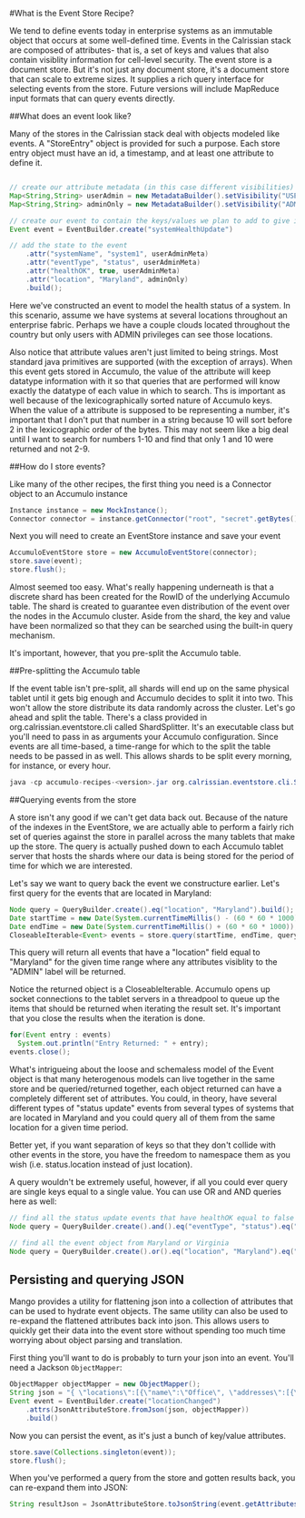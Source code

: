 #What is the Event Store Recipe?

We tend to define events today in enterprise systems as an immutable object that occurs at some well-defined time. Events in the Calrissian stack are composed of attributes- that is, a set of keys and values that also contain visiblity information for cell-level security. The event store is a document store. But it's not just any document store, it's a document store that can scale to extreme sizes. It supplies a rich query interface for selecting events from the store. Future versions will include MapReduce input formats that can query events directly.

##What does an event look like?

Many of the stores in the Calrissian stack deal with objects modeled like events. A "StoreEntry" object is provided for such a purpose. Each store entry object must have an id, a timestamp, and at least one attribute to define it.

```java

// create our attribute metadata (in this case different visibilities)
Map<String,String> userAdmin = new MetadataBuilder().setVisibility("USER|ADMIN");
Map<String,String> adminOnly = new MetadataBuilder().setVisibility("ADMIN");

// create our event to contain the keys/values we plan to add to give it state
Event event = EventBuilder.create("systemHealthUpdate")

// add the state to the event
    .attr("systemName", "system1", userAdminMeta)
    .attr("eventType", "status", userAdminMeta)
    .attr("healthOK", true, userAdminMeta)
    .attr("location", "Maryland", adminOnly)
    .build();
```

Here we've constructed an event to model the health status of a system. In this scenario, assume we have systems at several locations throughout an enterprise fabric. Perhaps we have a couple clouds located throughout the country but only users with ADMIN privileges can see those locations. 

Also notice that attribute values aren't just limited to being strings. Most standard java primitives are supported (with the exception of arrays). When this event gets stored in Accumulo, the value of the attribute will keep datatype information with it so that queries that are performed will know exactly the datatype of each value in which to search. Ths is important as well because of the lexicographically sorted nature of Accumulo keys. When the value of a attribute is supposed to be representing a number, it's important that I don't put that number in a string because 10 will sort before 2 in the lexicographic order of the bytes. This may not seem like a big deal until I want to search for numbers 1-10 and find that only 1 and 10 were returned and not 2-9.

##How do I store events?

Like many of the other recipes, the first thing you need is a Connector object to an Accumulo instance
```java
Instance instance = new MockInstance();
Connector connector = instance.getConnector("root", "secret".getBytes());
```

Next you will need to create an EventStore instance and save your event
```java
AccumuloEventStore store = new AccumuloEventStore(connector);
store.save(event);
store.flush();
```

Almost seemed too easy. What's really happening underneath is that a discrete shard has been created for the RowID of the underlying Accumulo table. The shard is created to guarantee even distribution of the event over the nodes in the Accumulo cluster. Aside from the shard, the key and value have been normalized so that they can be searched using the built-in query mechanism.

It's important, however, that you pre-split the Accumulo table. 

##Pre-splitting the Accumulo table

If the event table isn't pre-split, all shards will end up on the same physical tablet until it gets big enough and Accumulo decides to split it into two. This won't allow the store distribute its data randomly across the cluster. Let's go ahead and split the table. There's a class provided in org.calrissian.eventstore.cli called ShardSplitter. It's an executable class but you'll need to pass in as arguments your Accumulo configuration. Since events are all time-based, a time-range for which to the split the table needs to be passed in as well. This allows shards to be split every morning, for instance, or every hour.

```java
java -cp accumulo-recipes-<version>.jar org.calrissian.eventstore.cli.ShardSplitter <zookeepers> <instance> <username> <password> <tableName> <start day: yyyy-mm-dd> <stop day: yyyy-mm-dd>
```

##Querying events from the store

A store isn't any good if we can't get data back out. Because of the nature of the indexes in the EventStore, we are actually able to perform a fairly rich set of queries against the store in parallel across the many tablets that make up the store. The query is actually pushed down to each Accumulo tablet server that hosts the shards where our data is being stored for the period of time for which we are interested.

Let's say we want to query back the event we constructure earlier. Let's first query for the events that are located in Maryland:

```java
Node query = QueryBuilder.create().eq("location", "Maryland").build();
Date startTime = new Date(System.currentTimeMillis() - (60 * 60 * 1000));
Date endTime = new Date(System.currentTimeMillis() + (60 * 60 * 1000));
CloseableIterable<Event> events = store.query(startTime, endTime, query, new Auths("ADMIN"));
```

This query will return all events that have a "location" field equal to "Maryland" for the given time range where any attributes visiblity to the "ADMIN" label will be returned.

Notice the returned object is a CloseableIterable. Accumulo opens up socket connections to the tablet servers in a threadpool to queue up the items that should be returned when iterating the result set. It's important that you close the results when the iteration is done.

```java
for(Event entry : events)
  System.out.println("Entry Returned: " + entry);
events.close();
```

What's intrigueing about the loose and schemaless model of the Event object is that many heterogenous models can live together in the same store and be queried/returned together, each object returned can have a completely different set of attributes. You could, in theory, have several different types of "status update" events from several types of systems that are located in Maryland and you could query all of them from the same location for a given time period.

Better yet, if you want separation of keys so that they don't collide with other events in the store, you have the freedom to namespace them as you wish (i.e. status.location instead of just location).

A query wouldn't be extremely useful, however, if all you could ever query are single keys equal to a single value. You can use OR and AND queries here as well:

```java
// find all the status update events that have healthOK equal to false
Node query = QueryBuilder.create().and().eq("eventType", "status").eq("healthOK", false).end().build();

// find all the event object from Maryland or Virginia
Node query = QueryBuilder.create().or().eq("location", "Maryland").eq("location", "Virginia").end().build());
```

## Persisting and querying JSON

Mango provides a utility for flattening json into a collection of attributes that can be used to hydrate event objects. The same utility can also be used to re-expand the flattened attributes back into json. This allows users to quickly get their data into the event store without spending too much time worrying about object parsing and translation.

First thing you'll want to do is probably to turn your json into an event. You'll need a Jackson ```ObjectMapper```:
```java
ObjectMapper objectMapper = new ObjectMapper();
String json = "{ \"locations\":[{\"name\":\"Office\", \"addresses\":[{\"number\":1234,\"street\":{\"name\":\"BlahBlah Lane\"}}]}]}}";
Event event = EventBuilder.create("locationChanged")
    .attrs(JsonAttributeStore.fromJson(json, objectMapper))
    .build()
```

Now you can persist the event, as it's just a bunch of key/value attributes.
```java
store.save(Collections.singleton(event));
store.flush();
```

When you've performed a query from the store and gotten results back, you can re-expand them into JSON:
```java
String resultJson = JsonAttributeStore.toJsonString(event.getAttributes(), objectMapper);
```

